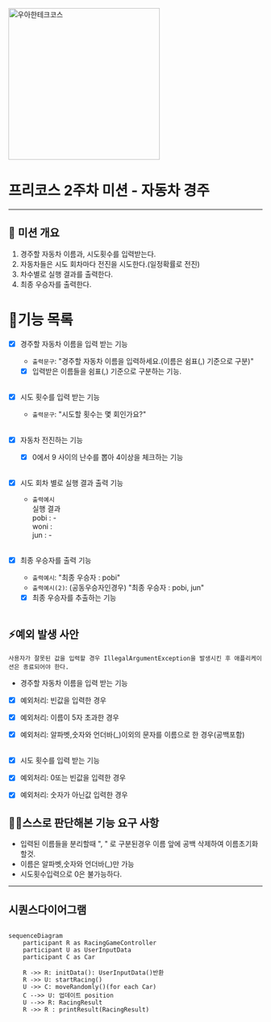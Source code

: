 
<p>
    <img src="https://github.com/user-attachments/assets/c811c2be-923e-4134-a7d4-56bd12198910" alt="우아한테크코스" width="300px">
</p>

# 프리코스 2주차 미션 - 자동차 경주

---

##  💪 미션 개요
1. 경주할 자동차 이름과, 시도횟수를 입력받는다.
2. 자동차들은 시도 회차마다 전진을 시도한다.(일정확률로 전진)
2. 차수별로 실행 결과를 출력한다.
3. 최종 우승자를 출력한다.

# 📝기능 목록

- [x] 경주할 자동차 이름을 입력 받는 기능
    - `출력문구`: "경주할 자동차 이름을 입력하세요.(이름은 쉼표(,) 기준으로 구분)"
    - [x] 입력받은 이름들을 쉼표(,) 기준으로 구분하는 기능.<br><br>

- [x] 시도 횟수를 입력 받는 기능
  - `출력문구`: "시도할 횟수는 몇 회인가요?"<br><br>
  
- [x] 자동차 전진하는 기능
  - [x] 0에서 9 사이의 난수를 뽑아 4이상을 체크하는 기능<br><br>

- [x] 시도 회차 별로 실행 결과 출력 기능
    - `출력예시`<br>
      실행 결과<br>
      pobi : -<br>
      woni :<Br>
      jun : -<br><br>

- [x] 최종 우승자를 출력 기능
  - `출력예시`: "최종 우승자 : pobi"
  - `출력예시(2)`: (공동우승자인경우) "최종 우승자 : pobi, jun" 
  - [x] 최종 우승자를 추출하는 기능<br><br>

## ⚡예외 발생 사안
`사용자가 잘못된 값을 입력할 경우 IllegalArgumentException을 발생시킨 후 애플리케이션은 종료되어야 한다.`

- 경주할 자동차 이름을 입력 받는 기능
- [x] 예외처리: 빈값을 입력한 경우 
- [x] 예외처리: 이름이 5자 초과한 경우
- [x] 예외처리: 알파벳,숫자와 언더바(_)이외의 문자를 이름으로 한 경우(공백포함)<br><br>

- [x] 시도 횟수를 입력 받는 기능
- [x] 예외처리: 0또는 빈값을 입력한 경우
- [x] 예외처리: 숫자가 아닌값 입력한 경우


## 🙋‍♂️스스로 판단해본 기능 요구 사항
- 입력된 이름들을 분리할때 ", " 로 구분된경우 이름 앞에 공백 삭제하여 이름초기화할것.
- 이름은 알파벳,숫자와 언더바(_)만 가능
- 시도횟수입력으로 0은 불가능하다.

---
## 시퀀스다이어그램

```mermaid

sequenceDiagram
    participant R as RacingGameController
    participant U as UserInputData
    participant C as Car

    R ->> R: initData(): UserInputData()반환
    R ->> U: startRacing()
    U ->> C: moveRandomly()(for each Car)
    C -->> U: 업데이트 position
    U -->> R: RacingResult
    R ->> R : printResult(RacingResult)


```